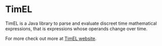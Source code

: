 # TimEL
TimEL is a Java library to parse and evaluate discreet time mathematical expressions, that is expressions whose operands change over time.

For more check out more at [TimEL website](http://timel.vleo.net).
